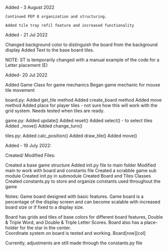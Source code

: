 Added - 3 August 2022

	Continued PEP 8 organization and structuring.
	
	Added tile tray refil feature and increased functionality

Added  - 21 Jul 2022

   Changed background color to distinguish the board from the background display
   Added Text to the base board tiles.  

   NOTE:  ST is temporarily changed with a manual example of the code for a Letter placement (E)


Added- 20 Jul 2022

   Added Game Class for game mechanics
   Began game mechanic for mouse tile movement

   board.py:
   Added get_tile method
   Added create_board method
   Added move method
   Added place for player tiles - not sure how this will work with the grid system.  Needs tested when tiles are ready.
   
   game.py:
   Added update()
   Added reset()
   Added select() - to select tiles
   Added _move()
   Added change_turn()
   
   tiles.py:
   Added calc_position()
   Added draw_tile()
   Added move()


Added  - 19 July 2022:

   Created/ Modified Files:
   
   Created a base game structure
   Added init.py file to main folder
   Modified main to work with board and constants file
   Created a scrabble game sub module
      Created init.py in submodule
      Created Board and Tiles Classes
      Created constants.py to store and organize constants used throughout the game


Notes:
Game board designed with basic features.  Game board is a percentage of the display screen and can become 
scalable with increased board size or if fixed to a display size.

Board has grids and tiles of base colors for different board features, Double & Triple Word, 
and Double & Triple Letter Scores.  Board also has a place-holder for the star in the center.  
Coordinate system on board is tested and working.  Board[row][col]

Currently, adjustments are still made through the constants.py file


